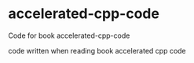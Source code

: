 # accelerated-cpp-code
Code for book accelerated-cpp-code

code written when reading book accelerated cpp code
